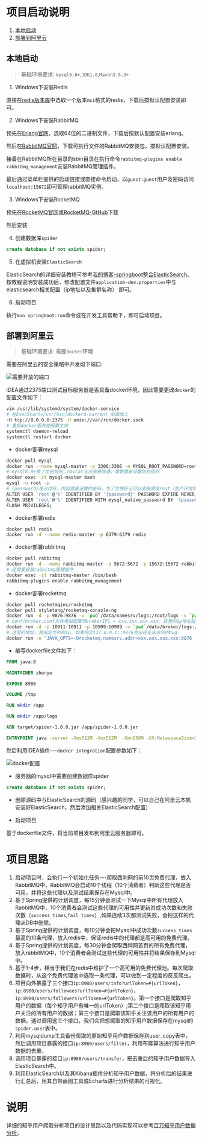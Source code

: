 # 项目启动说明

1. <a href="#run-local">本地启动</a>
2. <a href="#run-remote">部署到阿里云</a>

## <div id="run-local">本地启动</div>

> 基础环境要求: `mysql5.6+`,`JDK1.8`,`Maven3.5.3+`

1. Windows下安装Redis

直接在[redis版本库](https://github.com/microsoftarchive/redis/releases)中选取一个版本`msi`格式的redis，下载后按默认配置安装即可。

2. Windows下安装RabbitMQ

预先在[Erlang官网](https://www.erlang.org/downloads)，选取64位的二进制文件，下载后按默认配置安装erlang。

然后在[RabbitMQ官网](https://www.rabbitmq.com/install-windows.html)，下载可执行文件的RabbitMQ安装包，按默认配置安装。

接着在RabbitMQ所在目录的sbin目录在执行命令`rabbitmq-plugins enable rabbitmq_management`安装RabbitMQ管理插件。

最后通过菜单栏提供的启动链接或直接命令启动，以`guest:guest`用户及密码访问`localhost:15672`即可管理rabbitMQ实例。

3. Windows下安装RocketMQ

预先在[RocketMQ官网](http://rocketmq.apache.org/)或[RocketMQ-GtHub](https://github.com/apache/rocketmq/releases)下载

然后安装

4. 创建数据库`spider`

```sql
create database if not exists spider;
```

5. 在虚拟机安装`ElasticSearch`

ElasticSearch的详细安装教程可参考[我的博客-springboot整合ElasticSearch](https://blog.csdn.net/UtopiaOfArtoria/article/details/88403459)。
按教程说明安装成功后，修改配置文件`application-dev.properties`中与elasticsearch相关配置（ip地址以及集群名称） 即可。

6. 启动项目

执行`mvn springboot:run`命令或在开发工具帮助下，即可启动项目。

## <div id="run-remote">部署到阿里云</div>

> 基础环境要求: 需要`docker`环境

需要在阿里云的安全策略中开发如下端口:

![需要开放的端口](readme-images/aliyun-port.png)

IDEA通过2375端口测试目标服务器是否具备docker环境，因此需要更改`docker`的配置文件如下：

```bash
vim /usr/lib/systemd/system/docker.service
# 在ExecStart=/usr/bin/dockerd-current 后面加上
-H tcp://0.0.0.0:2375 -H unix://var/run/docker.sock
# 重启docker服务使配置生效
systemctl daemon-reload
systemctl restart docker
```

- docker部署mysql

```bash
docker pull mysql
docker run --name mysql-master -p 3306:3306 -e MYSQL_ROOT_PASSWORD=root -d mysql
# mysql8.0+换了加密规则；navcat无法直接联通，需要重新设置加密规则
docker exec -it mysql-master bash
mysql -u root -p
# {password}是占位符，内容就是设置的密码，为了方便好记可以直接使用root（生产环境慎用）
ALTER USER 'root'@'%' IDENTIFIED BY '{password}' PASSWORD EXPIRE NEVER;
ALTER USER 'root'@'%' IDENTIFIED WITH mysql_native_password BY '{password}';
FLUSH PRIVILEGES;
```

- docker部署redis

```bash
docker pull redis
docker run -d --name redis-master -p 6379:6379 redis
```

- docker部署rabbitmq

```bash
docker pull rabbitmq
docker run -d --name rabbitmq-master -p 5672:5672 -p 15672:15672 rabbitmq
# 还需要安装rabbitmq管理插件
docker exec -it rabbitmq-master /bin/bash
rabbitmq-plugins enable rabbitmq_management
```

- docker部署rocketmq

```bash
docker pull rocketmqinc/rocketmq
docker pull styletang/rocketmq-console-ng
docker run -d -p 9876:9876 -v `pwd`/data/namesrv/logs:/root/logs -v `pwd`/data/namesrv/store:/root/store --name rmqnamesrv  rocketmqinc/rocketmq sh mqnamesrv
# conf/broker.conf文件增加配置项brokerIP1 = xxx.xxx.xxx.xxx。这里的ip地址指定为外网地址。并且docker启动时需要增加命令参数-c ../conf/broker.conf。因为rockerMQ broker默认会选择内网地址。只有当参数行中有-c参数时才会使用配置文件的参数
docker run -d -p 10911:10911 -p 10909:10909 -v `pwd`/data/broker/logs:/root/logs -v `pwd`/data/broker/store:/root/store --name rmqbroker --link rmqnamesrv:namesrv -e "NAMESRV_ADDR=namesrv:9876" rocketmqinc/rocketmq sh mqbroker -c ../conf/broker.conf
# 这里的地址，我指定为外网ip，如果指定127.0.0.1::9876会出现无法访问的bug
docker run -e "JAVA_OPTS=-Drocketmq.namesrv.addr=xxx.xxx.xxx.xxx:9876 -Dcom.rocketmq.sendMessageWithVIPChannel=false" -p 8080:8080 -t styletang/rocketmq-console-ng
```

- 编写dockerfile文件如下：

```dockerfile
FROM java:8

MAINTAINER zhenye

EXPOSE 8980

VOLUME /tmp

RUN mkdir /app

RUN mkdir /app/logs

ADD target/spider-1.0.0.jar /app/spider-1.0.0.jar

ENTRYPOINT java -server -Xms512M -Xmx512M  -Xmn256M -XX:MetaspaceSize=128M -XX:MaxMetaspaceSize=128M -Xdebug -Xrunjdwp:server=y,transport=dt_socket,suspend=n,address=8080 -Xverify:none -XX:+DisableExplicitGC -Djava.awt.headless=true -Djava.security.egd=file:/dev/./urandom -Duser.timezone=GMT+08 -Dspring.profiles.active=prod -jar /app/spider-1.0.0.jar
```

然后利用IDEA插件---`docker integration`配置参数如下：

![docker配置](readme-images/docker-configurations.png)

- 服务器的mysql中需要创建数据库spider

```sql
create database if not exists spider;
```

- 删除源码中与ElasticSearch的源码（感兴趣的同学，可以自己在阿里云本机安装好ElasticSearch，然后添加相关ElasticSearch配置）

- 启动项目

基于dockerfile文件，将当前项目发布到阿里云服务器即可。

# 项目思路

1. 启动项目时，会执行一个初始化任务---爬取西刺网的前10页免费代理，放入RabbitMQ中，RabbitMQ会启动10个线程（10个消费者）判断这些代理是否可用，并将这些代理以及测试结果保存在Mysql中。
2. 基于Spring提供的计划调度，每15分钟会测试一下Mysql中所有代理放入RabbitMQ中，10个消费者会测试这些代理的可用性并更新其成功次数和失败次数（`success_times`,`fail_times`）,如果连续3次都测试失败，会把这样的代理从DB中删除。
3. 基于Spring提供的计划调度，每10分钟会把Mysql中成功次数`success_times`最高的10条代理，放入redis中，保证redis中的代理都是高可用的免费代理。
4. 基于Spring提供的计划调度，每30分钟会爬取西祠网首页的所有免费代理，放入rabbitMQ中，10个消费者会测试这些代理的可用性并将结果保存到Mysql中。
5. 基于1-4步，相当于我们在redis中维护了一个高可用的免费代理池。每次爬取数据时，从这个免费代理池中选取一条代理，可以做到一定程度的反反爬虫。
6. 项目向外暴露了三个接口`ip:8980/users/info?urlToken=#{urlToken}`，`ip:8980/users/followees?urlToken=#{urlToken}`，`ip:8980/users/followers?urlToken=#{urlToken}`。第一个接口是爬取知乎用户的数据（每个知乎用户有唯一的urlToken）;第二个接口是爬取该知乎用户关注的所有用户的数据；第三个接口是爬取该知乎关注该用户的所有用户的数据。通过调用这三个接口，我们会把想爬取的知乎用户数据保存在mysql的`spider.user`表中。
7. 利用mysqldump工具备份爬取的原始知乎用户数据保存到user_copy表中，然后调用项目暴露的接口`ip:8980/users/filter`，利用布隆算法进行知乎用户数据的去重。
8. 调用项目暴露的接口`ip:8980/users/transfer`，把去重后的知乎用户数据导入ElasticSearch中。
9. 利用ElasticSearch以及其Kibana插件分析知乎用户数据，将分析后的结果进行汇总后，用其自带画图工具或Echarts进行分析结果的可视化。

# 说明

详细的知乎用户爬取分析项目的设计思路以及代码实现可以参考[百万知乎用户数据分析](https://blog.csdn.net/UtopiaOfArtoria/article/details/100077249)。
